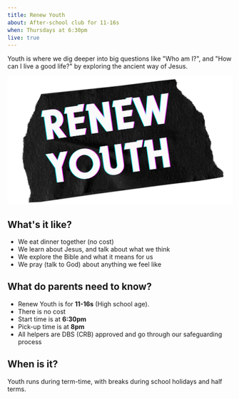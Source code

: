 ```yaml
---
title: Renew Youth
about: After-school club for 11-16s
when: Thursdays at 6:30pm
live: true
---
```

Youth is where we dig deeper into big questions like "Who am I?", and "How can I live a good life?" by exploring the ancient way of Jesus.

![](/photo/renew-invite-cards.png)

## What's it like?

* We eat dinner together (no cost)
* We learn about Jesus, and talk about what we think
* We explore the Bible and what it means for us
* We pray (talk to God) about anything we feel like

## What do parents need to know?

* Renew Youth is for **11-16s** (High school age).
* There is no cost
* Start time is at **6:30pm**
* Pick-up time is at **8pm**
* All helpers are DBS (CRB) approved and go through our safeguarding process

## When is it?

Youth runs during term-time, with breaks during school holidays and half terms.